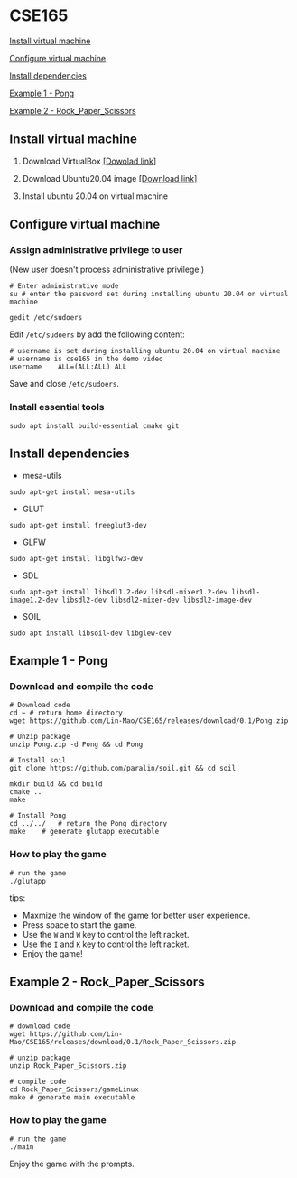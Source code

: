 # CSE165

[Install virtual machine](#install-virtual-machine)

[Configure virtual machine](#configure-virtual-machine)

[Install dependencies](#install-dependencies)

[Example 1 - Pong](#example-1---pong)

[Example 2 - Rock_Paper_Scissors](#example-2---rock_paper_scissors)


## Install virtual machine

1. Download VirtualBox [[Dowolad link]](https://www.virtualbox.org/wiki/Downloads)

2. Download Ubuntu20.04 image [[Download link]](https://releases.ubuntu.com/20.04.5/)

3. Install ubuntu 20.04 on virtual machine


## Configure virtual machine

### Assign administrative privilege to user
(New user doesn't process administrative privilege.)
```
# Enter administrative mode
su # enter the password set during installing ubuntu 20.04 on virtual machine

gedit /etc/sudoers
```

Edit `/etc/sudoers` by add the following content:
```
# username is set during installing ubuntu 20.04 on virtual machine
# username is cse165 in the demo video
username    ALL=(ALL:ALL) ALL
```
Save and close `/etc/sudoers`.

### Install essential tools
```
sudo apt install build-essential cmake git 
```

## Install dependencies

* mesa-utils
```
sudo apt-get install mesa-utils
```

* GLUT
```
sudo apt-get install freeglut3-dev
```

* GLFW
```
sudo apt-get install libglfw3-dev
```

* SDL
```
sudo apt-get install libsdl1.2-dev libsdl-mixer1.2-dev libsdl-image1.2-dev libsdl2-dev libsdl2-mixer-dev libsdl2-image-dev
```

* SOIL
```
sudo apt install libsoil-dev libglew-dev
```

## Example 1 - Pong


### Download and compile the code
```
# Download code
cd ~ # return home directory
wget https://github.com/Lin-Mao/CSE165/releases/download/0.1/Pong.zip

# Unzip package
unzip Pong.zip -d Pong && cd Pong

# Install soil
git clone https://github.com/paralin/soil.git && cd soil

mkdir build && cd build
cmake ..
make

# Install Pong
cd ../../   # return the Pong directory
make    # generate glutapp executable
```

### How to play the game
```
# run the game
./glutapp
```

tips:
* Maxmize the window of the game for better user experience.
* Press space to start the game.
* Use the `W` and `W` key to control the left racket.
* Use the `I` and `K` key to control the left racket.
* Enjoy the game!


## Example 2 - Rock_Paper_Scissors
### Download and compile the code

```
# download code
wget https://github.com/Lin-Mao/CSE165/releases/download/0.1/Rock_Paper_Scissors.zip

# unzip package
unzip Rock_Paper_Scissors.zip

# compile code
cd Rock_Paper_Scissors/gameLinux
make # generate main executable
```

### How to play the game
```
# run the game
./main
```

Enjoy the game with the prompts.
